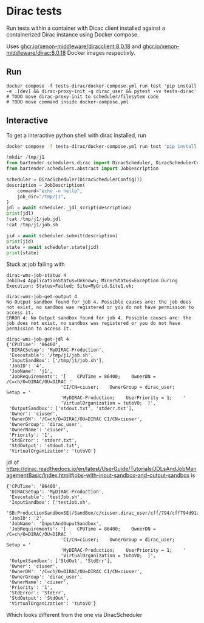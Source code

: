 # Dirac tests

Run tests within a container with Dicac client installed against a containerized Dirac instance using Docker compose.

Uses [ghcr.io/xenon-middleware/diracclient:8.0.18](https://github.com/orgs/xenon-middleware/packages/container/package/diracclient) and [ghcr.io/xenon-middleware/dirac:8.0.18](https://github.com/orgs/xenon-middleware/packages/container/package/dirac) Docker images respectivly.

## Run

```shell
docker compose -f tests-dirac/docker-compose.yml run test 'pip install -e .[dev] && dirac-proxy-init -g dirac_user && pytest -vv tests-dirac'
# TODO move dirac-proxy-init to scheduler/filesytem code
# TODO move command inside docker-compose.yml
```

## Interactive

To get a interactive python shell with dirac installed, run

```bash
docker compose -f tests-dirac/docker-compose.yml run test 'pip install -e .[dev] && dirac-proxy-init -g dirac_user && ipython'
```

```python
!mkdir /tmp/j1
from bartender.schedulers.dirac import DiracScheduler, DiracSchedulerConfig
from bartender.schedulers.abstract import JobDescription

scheduler = DiracScheduler(DiracSchedulerConfig())
description = JobDescription(
    command="echo -n hello",
    job_dir="/tmp/j1",
)
jdl = await scheduler._jdl_script(description)
print(jdl)
!cat /tmp/j1/job.jdl
!cat /tmp/j1/job.sh

jid = await scheduler.submit(description)
print(jid)
state = await scheduler.state(jid)
print(state)
```

Stuck at job failing with

```
dirac-wms-job-status 4
JobID=4 ApplicationStatus=Unknown; MinorStatus=Exception During Execution; Status=Failed; Site=MyGrid.Site1.uk;

dirac-wms-job-get-output 4
No Output sandbox found for job 4. Possible causes are: the job does not exist, no sandbox was registered or you do not have permission to access it.
ERROR 4: No Output sandbox found for job 4. Possible causes are: the job does not exist, no sandbox was registered or you do not have permission to access it.

dirac-wms-job-get-jdl 4
{'CPUTime': '86400',
 'DIRACSetup': 'MyDIRAC-Production',
 'Executable': '/tmp/j1/job.sh',
 'InputSandBox': ['/tmp/j1/job.sh'],
 'JobID': '4',
 'JobName': 'j1',
 'JobRequirements': '[    CPUTime = 86400;    OwnerDN = /C=ch/O=DIRAC/OU=DIRAC '
                    'CI/CN=ciuser;    OwnerGroup = dirac_user;    Setup = '
                    'MyDIRAC-Production;    UserPriority = 1;    '
                    'VirtualOrganization = tutoVO;  ]',
 'OutputSandbox': ['stdout.txt', 'stderr.txt'],
 'Owner': 'ciuser',
 'OwnerDN': '/C=ch/O=DIRAC/OU=DIRAC CI/CN=ciuser',
 'OwnerGroup': 'dirac_user',
 'OwnerName': 'ciuser',
 'Priority': '1',
 'StdError': 'stderr.txt',
 'StdOutput': 'stdout.txt',
 'VirtualOrganization': 'tutoVO'}
```

jdl of <https://dirac.readthedocs.io/en/latest/UserGuide/Tutorials/JDLsAndJobManagementBasic/index.html#jobs-with-input-sandbox-and-output-sandbox> is

```
{'CPUTime': '86400',
 'DIRACSetup': 'MyDIRAC-Production',
 'Executable': 'testJob.sh',
 'InputSandbox': ['testJob.sh',
                  'SB:ProductionSandboxSE|/SandBox/c/ciuser.dirac_user/cff/794/cff794d91a819d5eda8396f4f2e5ebf3.tar.bz2'],
 'JobID': '2',
 'JobName': 'InputAndOuputSandbox',
 'JobRequirements': '[    CPUTime = 86400;    OwnerDN = /C=ch/O=DIRAC/OU=DIRAC '
                    'CI/CN=ciuser;    OwnerGroup = dirac_user;    Setup = '
                    'MyDIRAC-Production;    UserPriority = 1;    '
                    'VirtualOrganization = tutoVO;  ]',
 'OutputSandbox': ['StdOut', 'StdErr'],
 'Owner': 'ciuser',
 'OwnerDN': '/C=ch/O=DIRAC/OU=DIRAC CI/CN=ciuser',
 'OwnerGroup': 'dirac_user',
 'OwnerName': 'ciuser',
 'Priority': '1',
 'StdError': 'StdErr',
 'StdOutput': 'StdOut',
 'VirtualOrganization': 'tutoVO'}
```

Which looks different from the one via DiracScheduler
